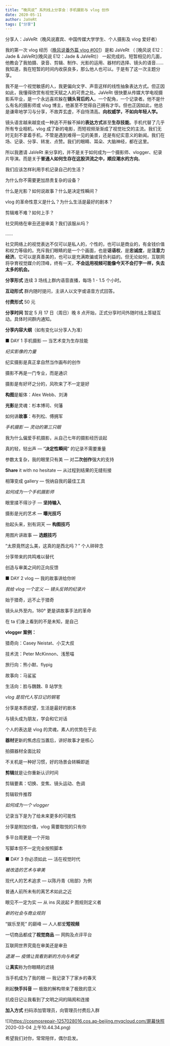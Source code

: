 ```yaml
---
title: “晚风说” 系列线上分享会：手机摄影与 vlog 创作
date: 2020-05-11
author: JaVeRt
tags: ["分享"]
---
```


分享人：JaVeRt（晚风说嘉宾、中国传媒大学学生、个人摄影及 vlog 爱好者）

<!--more-->

我的第一次 vlog 经历（[晚风说番外篇 vlog #001](http://mp.weixin.qq.com/s?__biz=MzA5Nzk4MDMxMg==&mid=2247484478&idx=1&sn=a5210243d7f8b408bdfc4c3930f38841&chksm=9099dec9a7ee57df14d62c04c15de56d83482e454bada2165cb93527dc40fab8b50bc13aae1c&scene=21#wechat_redirect)）是和 JaVeRt （ [晚风说 E12：Jade & JaVeRt](晚风说 E12：Jade & JaVeRt)） 一起完成的。短暂相见的几面，他教会了我拍摄、录音、剪辑、制作、光影的运用、器材的选择、镜头的语音…… 我知道，我在短暂的时间内收获良多，那么他人也可以。于是有了这一次主题分享。

我不是一个视觉敏感的人，我更偏向文字、声音这样的线性抽象表达方式。但正因如此，我懂得欣赏有视觉天赋之人的可贵之处。JaVeRt 很快要从传媒大学电视摄影系毕业，是一个永远喜欢躲在**镜头背后的人**，一个配角，一个记录者。他不是什么有名的摄影师或 vlog 博主，他甚至不觉得自己拥有才华。但也正因如此，他总是谦卑地学习与分享，不故弄玄虚，不自恃清高。**向权威学，不如向年轻人学。**

镜头语言越来越变成一种逃不开躲不掉的**表达方式**甚至**生存技能**。手机代替了几乎所有专业相机，vlog 成了新的电影，而短视频渐渐成了视觉社交的主流。我们无时无刻不拿着手机，不管是遇到难得一见的美景，还是有纪实意义的新闻。我们在场、记录、分享、转发、点赞。我们的眼睛、耳朵、大脑神经，都在这里。

所以我邀请 JaVeRt 来分享的，并不是关于如何成为一个摄影师、vlogger、纪录片导演。而是关于**普通人如何生存在这股洪流之中，顺应潮水的方向**。

我们应该怎样利用手机记录自己的生活？

为什么你不需要更加昂贵复杂的设备？

什么是光影？如何说故事？什么是决定性瞬间？

vlog 的革命性意义是什么？为什么生活是最好的剧本？

剪辑难不难？如何上手？

社交网络在审丑还是审美？我们该服从吗？

……

社交网络上的视觉表达不仅可以是私人的，个性的，也可以是商业的，有金钱价值和权力等级的。充斥我们眼睛的是一个个画面，也是**话语权**，是**忠诚度**，是**注意力经济**。它可以是真善美的，也可以是充满欺骗或背负利益的。但无论如何，互联网将孕育视觉媒介的顶峰，终有一天，**不会运用视频可能像今天不会打字一样，失去太多的机会。**

**分享形式**   连续 3 场线上群内语音直播，每场 1 - 1.5 个小时。

**互动形式**   群内随时提问，主讲人以文字或语音方式回答。

**付费形式**   50 元

**分享时间**   暂定 5 月 17 日（周日）晚 8 点开始，正式分享时间外随时线上答疑互动。具体时间群内通知。


**分享内容大纲**（如有变化以分享人为准）

■ DAY 1  手机摄影 — 当艺术变为生存技能

*纪实影像的力量*

纪实摄影是真正拿自然当作画布的创作

摄影不再是一门专业，而是通识

摄影是有好坏之分的，风吹来了不一定是好


**构图**是躯体：Alex Webb、刘涛

**光影**是灵魂：杉本博司、何藩

如何讲**故事**：布列松、傅拥军


*手机摄影 — 灵动的第三只眼*


我为什么偏爱手机摄影，从自己七年的摄影经历谈起


真的轻，轻出声 — “**决定性瞬间**” 的记录不需要重量

参数太复杂，我的眼里只有美 — 对**二次创作**强大的支持

**Share** it with no hesitate — 从过程到结果的无缝衔接

相簿变成 gallery — 悦纳自我的最佳工具


*如何成为一个手机摄影师*


眼里揉不得沙子 — **坚持输入**

摄影是光的艺术 — **曝光技巧**

抬起头来，别有洞天 — **构图技巧**

用图片讲故事 — **选题技巧**


“太原竟然这么美，这真的是西北吗？” 个人碎碎念

分享带来的共鸣难以替代

创造与审美之间的正向反馈


■ DAY 2   vlog — 我的故事讲给你听

*我给 vlog 一个定义 — 镜头反转的纪录片*

始于猎奇，远不止于猎奇

镜头从外至内，180° 更是讲故事手法的革命

在 ta 们身上看到的不是未知，是自己

**vlogger 案例：**

猎奇向：Casey Neistat、小艾大叔

技术流：Peter McKinnon、浅葱喵

旅行向：熊小默、flypig

故事向：马鲨鲨

生活向：脸与魏魏、B 站学生

*vlog 是现代人写日记的钢笔*


分享是本质欲望，生活是最好的剧本

与镜头成为朋友，学会和它对话

个人的表达是 vlog 的灵魂，素人的优势在于此

**器材**更新的焦虑应当置后，讲好故事才是核心

拍摄器材全面比较

不关机是一种好习惯，好的场景会转瞬即逝



**剪辑**就是让你重新认识时间

剪辑要素：切换、变焦、镜头运动、色调

剪辑软件推荐


*如何成为一个 vlogger*


记录当下是为了给未来更多的可能性

分享是附加价值，vlog 需要取悦的只有你

多平台周更是一个开始

写脚本但不一定完全按照脚本


■ DAY 3    你必须如此 — 活在视觉时代

*被改造的艺术与审美*

现代人的艺术追求 — 以陈丹青《局部》为例

普通人前所未有的离艺术如此之近

眼见不一定为实 — 从 ins 风说起 P 图规则定义者

*新的社会与商业规则*

“娱乐至死” 的巅峰 — 人人都爱**短视频**

一切商品都成了**视觉商品** — 网购及点评平台

互联网世界究竟在审美还是审丑


*退潮 — 疫情让我看到新的方向与希望*

让**真实**称为你眼睛的滤镜

当手机成为了我的眼 — 我记录下了家乡的春天

刷起**快手抖音** — 极致的解构带来了极致的意义

抗疫日记让我看到了文明之间的隔阂和连接


**加入方式**   扫码添加管理员，向管理员付费后入群

![](https://cosmosrepair-1257028016.cos.ap-beijing.myqcloud.com/屏幕快照 2020-03-04 上午10.44.34.png)

希望我们对你，常常陪伴，偶尔启发。